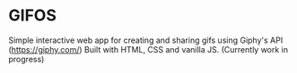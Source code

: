# GIFOS
Simple interactive web app for creating and sharing gifs using Giphy's API (https://giphy.com/)
Built with HTML, CSS and vanilla JS.
(Currently work in progress)
